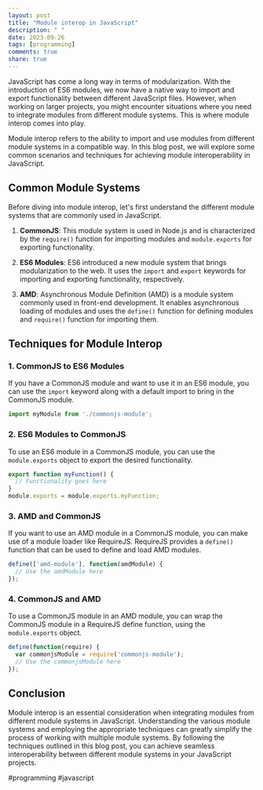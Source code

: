 ```yaml
---
layout: post
title: "Module interop in JavaScript"
description: " "
date: 2023-09-26
tags: [programming]
comments: true
share: true
---
```


JavaScript has come a long way in terms of modularization. With the introduction of ES6 modules, we now have a native way to import and export functionality between different JavaScript files. However, when working on larger projects, you might encounter situations where you need to integrate modules from different module systems. This is where module interop comes into play.

Module interop refers to the ability to import and use modules from different module systems in a compatible way. In this blog post, we will explore some common scenarios and techniques for achieving module interoperability in JavaScript.

## Common Module Systems

Before diving into module interop, let's first understand the different module systems that are commonly used in JavaScript.

1. **CommonJS**: This module system is used in Node.js and is characterized by the `require()` function for importing modules and `module.exports` for exporting functionality.

2. **ES6 Modules**: ES6 introduced a new module system that brings modularization to the web. It uses the `import` and `export` keywords for importing and exporting functionality, respectively.

3. **AMD**: Asynchronous Module Definition (AMD) is a module system commonly used in front-end development. It enables asynchronous loading of modules and uses the `define()` function for defining modules and `require()` function for importing them.

## Techniques for Module Interop

### 1. CommonJS to ES6 Modules

If you have a CommonJS module and want to use it in an ES6 module, you can use the `import` keyword along with a default import to bring in the CommonJS module.

```javascript
import myModule from './commonjs-module';
```

### 2. ES6 Modules to CommonJS

To use an ES6 module in a CommonJS module, you can use the `module.exports` object to export the desired functionality.

```javascript
export function myFunction() {
  // Functionality goes here
}
module.exports = module.exports.myFunction;
```

### 3. AMD and CommonJS

If you want to use an AMD module in a CommonJS module, you can make use of a module loader like RequireJS. RequireJS provides a `define()` function that can be used to define and load AMD modules.

```javascript
define(['amd-module'], function(amdModule) {
  // Use the amdModule here
});
```

### 4. CommonJS and AMD

To use a CommonJS module in an AMD module, you can wrap the CommonJS module in a RequireJS define function, using the `module.exports` object.

```javascript
define(function(require) {
  var commonjsModule = require('commonjs-module');
  // Use the commonjsModule here
});
```

## Conclusion

Module interop is an essential consideration when integrating modules from different module systems in JavaScript. Understanding the various module systems and employing the appropriate techniques can greatly simplify the process of working with multiple module systems. By following the techniques outlined in this blog post, you can achieve seamless interoperability between different module systems in your JavaScript projects.

#programming #javascript
